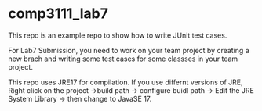 # comp3111_lab7

This repo is an example repo to show how to write JUnit test cases. 

For Lab7 Submission, you need to work on your team project by creating a new brach and writing some test cases for some classses in your team project.

This repo uses JRE17 for compilation. If you use differnt versions of JRE, Right click on the project ->build path -> configure buidl path -> Edit the JRE System Library -> then change to JavaSE 17.
